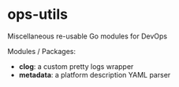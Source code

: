 # ops-utils
Miscellaneous re-usable Go modules for DevOps

Modules / Packages:
* **clog**: a custom pretty logs wrapper
* **metadata**: a platform description YAML parser
